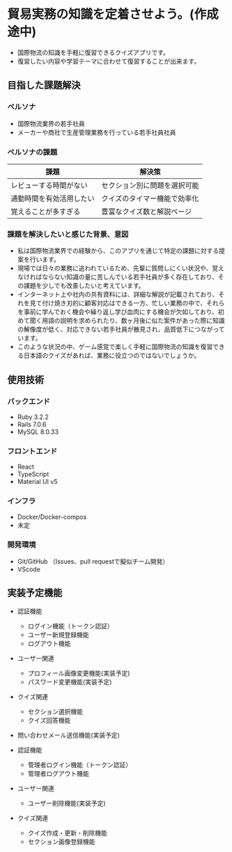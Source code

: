 # 貿易実務の知識を定着させよう。(作成途中)
 
- 国際物流の知識を手軽に復習できるクイズアプリです。
- 復習したい内容や学習テーマに合わせて復習することが出来ます。

## 目指した課題解決
  ### ペルソナ
  - 国際物流業界の若手社員
  - メーカーや商社で生産管理業務を行っている若手社員社員
  
  ### ペルソナの課題
  | 課題                       | 解決策                |
  | -------------------------- | ---------------------|
  | レビューする時間がない	       | セクション別に問題を選択可能   |
  | 通勤時間を有効活用したい       |   クイズのタイマー機能で効率化   |
  | 覚えることが多すぎる      	  |   豊富なクイズ数と解説ページ  |


  ### 課題を解決したいと感じた背景、意図
  - 私は国際物流業界での経験から、このアプリを通じて特定の課題に対する提案を行います。
  - 現場では日々の業務に追われているため、先輩に質問しにくい状況や、覚えなければならない知識の量に苦しんでいる若手社員が多く存在しており、その課題を少しでも改善したいと考えています。
  - インターネット上や社内の共有資料には、詳細な解説が記載されており、それを見て付け焼き刃的に顧客対応はできる一方、忙しい業務の中で、それらを事前に学んでおく機会や繰り返し学び血肉にする機会が欠如しており、初めて聞く用語の説明を求められたり、数ヶ月後に似た案件があった際に知識の解像度が低く、対応できない若手社員が散見され、品質低下につながっています。
  - このような状況の中、ゲーム感覚で楽しく手軽に国際物流の知識を復習できる日本語のクイズがあれば、業務に役立つのではないでしょうか。


## 使用技術
### バックエンド
* Ruby 3.2.2
* Rails 7.0.6
* MySQL 8.0.33

### フロントエンド
* React
* TypeScript
* Material UI v5

### インフラ
* Docker/Docker-compos
* 未定


### 開発環境
* Git/GitHub （Issues、pull requestで擬似チーム開発）
* VScode

## 実装予定機能
* 認証機能
    * ログイン機能（トークン認証）
    * ユーザー新規登録機能
    * ログアウト機能
* ユーザー関連
    * プロフィール画像変更機能(実装予定)
    * パスワード変更機能(実装予定)
* クイズ関連
    * セクション選択機能
    * クイズ回答機能
* 問い合わせメール送信機能(実装予定)

* 認証機能
    * 管理者ログイン機能（トークン認証）
    * 管理者ログアウト機能
* ユーザー関連
    * ユーザー削除機能(実装予定)
* クイズ関連
    * クイズ作成・更新・削除機能
    * セクション画像登録機能
